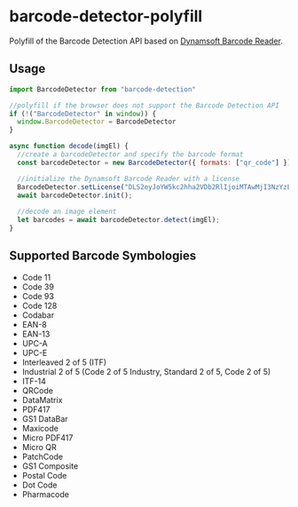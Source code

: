 # barcode-detector-polyfill

Polyfill of the Barcode Detection API based on [Dynamsoft Barcode Reader](https://www.dynamsoft.com/barcode-reader/overview/).

## Usage

```js
import BarcodeDetector from "barcode-detection"

//polyfill if the browser does not support the Barcode Detection API
if (!("BarcodeDetector" in window)) {
  window.BarcodeDetector = BarcodeDetector
}

async function decode(imgEl) {
  //create a barcodeDetector and specify the barcode format
  const barcodeDetector = new BarcodeDetector({ formats: ["qr_code"] })

  //initialize the Dynamsoft Barcode Reader with a license
  BarcodeDetector.setLicense("DLS2eyJoYW5kc2hha2VDb2RlIjoiMTAwMjI3NzYzLVRYbFhaV0pRY205cSIsIm9yZ2FuaXphdGlvbklEIjoiMTAwMjI3NzYzIn0=");
  await barcodeDetector.init();
  
  //decode an image element
  let barcodes = await barcodeDetector.detect(imgEl);
}
```

## Supported Barcode Symbologies

* Code 11
* Code 39
* Code 93
* Code 128
* Codabar
* EAN-8
* EAN-13
* UPC-A
* UPC-E
* Interleaved 2 of 5 (ITF)
* Industrial 2 of 5 (Code 2 of 5 Industry, Standard 2 of 5, Code 2 of 5)
* ITF-14 
* QRCode
* DataMatrix
* PDF417
* GS1 DataBar
* Maxicode
* Micro PDF417
* Micro QR
* PatchCode
* GS1 Composite
* Postal Code
* Dot Code
* Pharmacode


